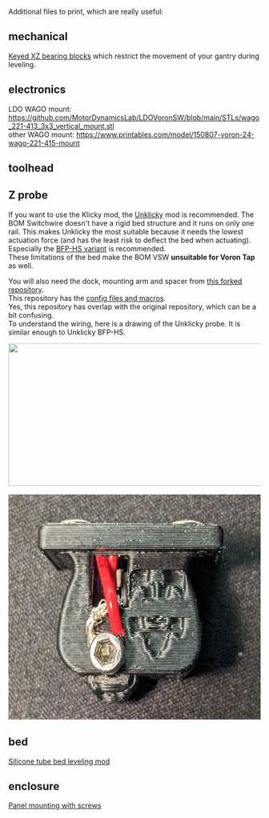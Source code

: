Additional files to print, which are really useful:

## mechanical
[Keyed XZ bearing blocks](https://github.com/hymness1/Switchwire_Things/tree/main/Z_bearing_blocks_keyed) which restrict the movement of your gantry during leveling.  


## electronics
LDO WAGO mount: https://github.com/MotorDynamicsLab/LDOVoronSW/blob/main/STLs/wago_221-413_3x3_vertical_mount.stl  
other WAGO mount: https://www.printables.com/model/150807-voron-24-wago-221-415-mount

## toolhead

## Z probe
If you want to use the Klicky mod, the [Unklicky](https://github.com/majarspeed/Unklicky) mod is recommended. The BOM Switchwire doesn't have a rigid bed structure and it runs on only one rail. This makes Unklicky the most suitable because it needs the lowest actuation force (and has the least risk to deflect the bed when actuating). Especially the [BFP-HS variant](https://github.com/majarspeed/Unklicky/tree/main/Unklicky_Probes/BFP-HS) is recommended.  
These limitations of the bed make the BOM VSW **unsuitable for Voron Tap** as well.  

You will also need the dock, mounting arm and spacer from [this forked repository](https://github.com/jlas1/Klicky-Probe/tree/main/Printers/Voron/Switchwire).  
This repository has the [config files and macros](https://github.com/jlas1/Klicky-Probe/blob/main/Klipper_macros).  
Yes, this repository has overlap with the original repository, which can be a bit confusing.  
To understand the wiring, here is a drawing of the Unklicky probe. It is similar enough to Unklicky BFP-HS.

<a href="https://github.com/majarspeed/Unklicky/raw/main/pictures/BFPContact.png"><img src="https://github.com/majarspeed/Unklicky/raw/main/pictures/BFPContact.png"  width="518" height="285" ></a>

<a href="https://raw.githubusercontent.com/thijsdeschildre/switchwire-bonus/main/images/unklicky_bfp-hs.jpg"> <img src="https://raw.githubusercontent.com/thijsdeschildre/switchwire-bonus/main/images/unklicky_bfp-hs.jpg"  width="600" height="450" ></a>

## bed
[Silicone tube bed leveling mod](https://www.schweinert.com/silicone-bed-level-mod-prusa-mk3/)

## enclosure
[Panel mounting with screws](https://github.com/hymness1/Switchwire_Things/tree/main/VSW_screwed_panel_mounting)
